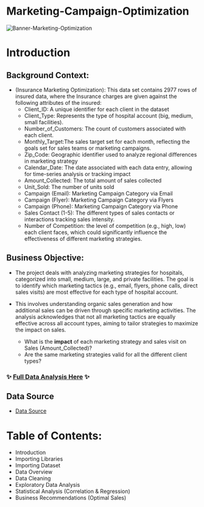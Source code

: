 # Marketing-Campaign-Optimization

![Banner-Marketing-Optimization](https://github.com/NumberHumanoid/Marketing-Campaign-Optimization/assets/149428916/70f8141e-e457-4d93-b691-4d8c8dfbe45d)

# Introduction
## Background Context: 
- (Insurance Marketing Optimization): This data set contains 2977 rows of insured data, where the Insurance charges are given against the following attributes of the insured:
  - Client_ID: A unique identifier for each client in the dataset
  - Client_Type: Represents the type of hospital account (big, medium, small facilities).
  - Number_of_Customers: The count of customers associated with each client.
  - Monthly_Target:The sales target set for each month, reflecting the goals set for sales teams or marketing campaigns.
  - Zip_Code: Geographic identifier used to analyze regional differences in marketing strategy
  - Calendar_Date: The date associated with each data entry, allowing for time-series analysis or tracking impact
  - Amount_Collected: The total amount of sales collected
  - Unit_Sold: The number of units sold
  - Campaign (Email): Marketing Campaign Category via Email
  - Campaign (Flyer): Marketing Campaign Category via Flyers
  - Campaign (Phone): Marketing Campaign Category via Phone
  - Sales Contact (1-5): The different types of sales contacts or interactions tracking sales intensity.
  - Number of Competition: the level of competition (e.g., high, low) each client faces, which could significantly influence the effectiveness of different marketing strategies.
 
## Business Objective:
- The project deals with analyzing marketing strategies for hospitals, categorized into small, medium, large, and private facilities. The goal is to identify which marketing tactics (e.g., email, flyers, phone calls, direct sales visits) are most effective for each type of hospital account. 
- This involves understanding organic sales generation and how additional sales can be driven through specific marketing activities. The analysis acknowledges that not all marketing tactics are equally effective across all account types, aiming to tailor strategies to maximize the impact on sales.

  - What is the **impact** of each marketing strategy and sales visit on Sales (Amount_Collected)?
  - Are the same marketing strategies valid for all the different client types?


### ✨ [Full Data Analysis Here]() ✨

## Data Source
- [Data Source](Assets/Raw-Campaign-Data.csv)

# Table of Contents: 
  - Introduction
  - Importing Libraries
  - Importing Dataset
  - Data Overview
  - Data Cleaning
  - Exploratory Data Analysis
  - Statistical Analysis (Correlation & Regression)
  - Business Recommendations (Optimal Sales)
  
